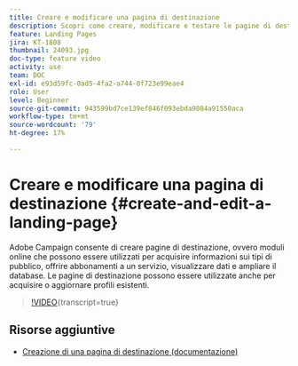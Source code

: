 ```yaml
---
title: Creare e modificare una pagina di destinazione
description: Scopri come creare, modificare e testare le pagine di destinazione in Adobe Campaign Standard.
feature: Landing Pages
jira: KT-1808
thumbnail: 24093.jpg
doc-type: feature video
activity: use
team: DOC
exl-id: e93d59fc-0ad5-4fa2-a744-0f723e99eae4
role: User
level: Beginner
source-git-commit: 943599bd7ce139ef846f093ebda9084a91550aca
workflow-type: tm+mt
source-wordcount: '79'
ht-degree: 17%

---
```


# Creare e modificare una pagina di destinazione {#create-and-edit-a-landing-page}

Adobe Campaign consente di creare pagine di destinazione, ovvero moduli online che possono essere utilizzati per acquisire informazioni sui tipi di pubblico, offrire abbonamenti a un servizio, visualizzare dati e ampliare il database. Le pagine di destinazione possono essere utilizzate anche per acquisire o aggiornare profili esistenti.

>[!VIDEO](https://video.tv.adobe.com/v/39282?learn=on&captions=ita){transcript=true}

## Risorse aggiuntive

* [Creazione di una pagina di destinazione (documentazione)](https://docs.campaign.adobe.com/doc/standard/getting_started/en/ACS_CreateLandingPage.html)

